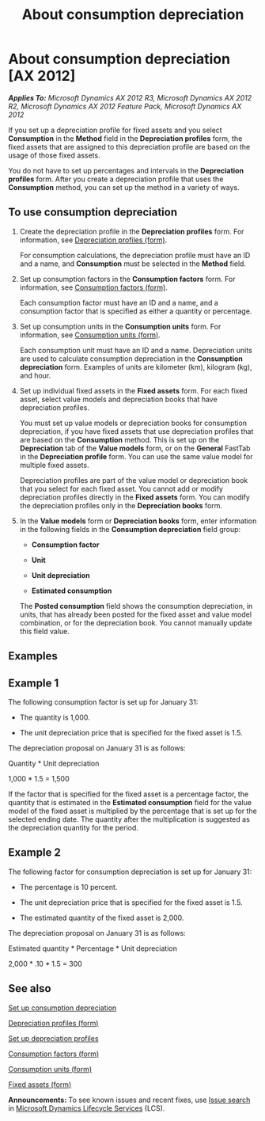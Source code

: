 ﻿---
title: About consumption depreciation
TOCTitle: About consumption depreciation
ms:assetid: 4aa76bd0-811b-44b1-a1bb-0e27701553e3
ms:mtpsurl: https://technet.microsoft.com/en-us/library/Aa497011(v=AX.60)
ms:contentKeyID: 36676386
ms.date: 05/02/2014
mtps_version: v=AX.60
---

# About consumption depreciation [AX 2012]


_**Applies To:** Microsoft Dynamics AX 2012 R3, Microsoft Dynamics AX 2012 R2, Microsoft Dynamics AX 2012 Feature Pack, Microsoft Dynamics AX 2012_

If you set up a depreciation profile for fixed assets and you select **Consumption** in the **Method** field in the **Depreciation profiles** form, the fixed assets that are assigned to this depreciation profile are based on the usage of those fixed assets.

You do not have to set up percentages and intervals in the **Depreciation profiles** form. After you create a depreciation profile that uses the **Consumption** method, you can set up the method in a variety of ways.

## To use consumption depreciation

1.  Create the depreciation profile in the **Depreciation profiles** form. For information, see [Depreciation profiles (form)](https://technet.microsoft.com/en-us/library/aa549887\(v=ax.60\)).
    
    For consumption calculations, the depreciation profile must have an ID and a name, and **Consumption** must be selected in the **Method** field.

2.  Set up consumption factors in the **Consumption factors** form. For information, see [Consumption factors (form)](https://technet.microsoft.com/en-us/library/aa571869\(v=ax.60\)).
    
    Each consumption factor must have an ID and a name, and a consumption factor that is specified as either a quantity or percentage.

3.  Set up consumption units in the **Consumption units** form. For information, see [Consumption units (form)](https://technet.microsoft.com/en-us/library/aa576472\(v=ax.60\)).
    
    Each consumption unit must have an ID and a name. Depreciation units are used to calculate consumption depreciation in the **Consumption depreciation** form. Examples of units are kilometer (km), kilogram (kg), and hour.

4.  Set up individual fixed assets in the **Fixed assets** form. For each fixed asset, select value models and depreciation books that have depreciation profiles.
    
    You must set up value models or depreciation books for consumption depreciation, if you have fixed assets that use depreciation profiles that are based on the **Consumption** method. This is set up on the **Depreciation** tab of the **Value models** form, or on the **General** FastTab in the **Depreciation profile** form. You can use the same value model for multiple fixed assets.
    
    Depreciation profiles are part of the value model or depreciation book that you select for each fixed asset. You cannot add or modify depreciation profiles directly in the **Fixed assets** form. You can modify the depreciation profiles only in the **Depreciation books** form.

5.  In the **Value models** form or **Depreciation books** form, enter information in the following fields in the **Consumption depreciation** field group:
    
      - **Consumption factor**
    
      - **Unit**
    
      - **Unit depreciation**
    
      - **Estimated consumption**
    
    The **Posted consumption** field shows the consumption depreciation, in units, that has already been posted for the fixed asset and value model combination, or for the depreciation book. You cannot manually update this field value.

## Examples

## Example 1

The following consumption factor is set up for January 31:

  - The quantity is 1,000.

  - The unit depreciation price that is specified for the fixed asset is 1.5.

The depreciation proposal on January 31 is as follows:

Quantity \* Unit depreciation

1,000 \* 1.5 = 1,500

If the factor that is specified for the fixed asset is a percentage factor, the quantity that is estimated in the **Estimated consumption** field for the value model of the fixed asset is multiplied by the percentage that is set up for the selected ending date. The quantity after the multiplication is suggested as the depreciation quantity for the period.

## Example 2

The following factor for consumption depreciation is set up for January 31:

  - The percentage is 10 percent.

  - The unit depreciation price that is specified for the fixed asset is 1.5.

  - The estimated quantity of the fixed asset is 2,000.

The depreciation proposal on January 31 is as follows:

Estimated quantity \* Percentage \* Unit depreciation

2,000 \* .10 \* 1.5 = 300

## See also

[Set up consumption depreciation](set-up-consumption-depreciation.md)

[Depreciation profiles (form)](https://technet.microsoft.com/en-us/library/aa549887\(v=ax.60\))

[Set up depreciation profiles](set-up-depreciation-profiles.md)

[Consumption factors (form)](https://technet.microsoft.com/en-us/library/aa571869\(v=ax.60\))

[Consumption units (form)](https://technet.microsoft.com/en-us/library/aa576472\(v=ax.60\))

[Fixed assets (form)](https://technet.microsoft.com/en-us/library/aa620341\(v=ax.60\))

  
**Announcements:** To see known issues and recent fixes, use [Issue search](http://go.microsoft.com/fwlink/?linkid=389258) in [Microsoft Dynamics Lifecycle Services](http://go.microsoft.com/fwlink/?linkid=306505) (LCS).


